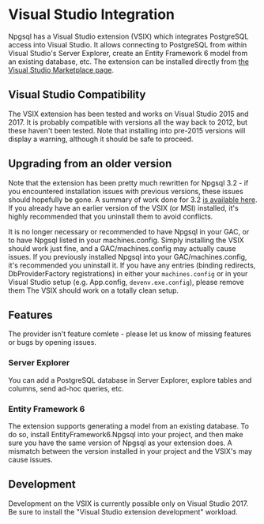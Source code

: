 # Visual Studio Integration

Npgsql has a Visual Studio extension (VSIX) which integrates PostgreSQL access into Visual Studio. It allows connecting to PostgreSQL from within Visual Studio's Server Explorer, create an Entity Framework 6 model from an existing database, etc. The extension can be installed directly from [the Visual Studio Marketplace page](https://marketplace.visualstudio.com/vsgallery/258be600-452d-4387-9a2f-89ae10e84ae0).

## Visual Studio Compatibility

The VSIX extension has been tested and works on Visual Studio 2015 and 2017. It is probably compatible with versions all the way back to 2012, but these haven't been tested. Note that installing into pre-2015 versions will display a warning, although it should be safe to proceed.

## Upgrading from an older version

Note that the extension has been pretty much rewritten for Npgsql 3.2 - if you encountered installation issues with previous versions, these issues should hopefully be gone. A summary of work done for 3.2 [is available here](https://github.com/npgsql/npgsql/issues/1407). If you already have an earlier version of the VSIX (or MSI) installed, it's highly recommended that you uninstall them to avoid conflicts. 

It is no longer necessary or recommended to have Npgsql in your GAC, or to have Npgsql listed in your machines.config. Simply installing the VSIX should work just fine, and a GAC/machines.config may actually cause issues. If you previously installed Npgsql into your GAC/machines.config, it's recommended you uninstall it. If you have any entries (binding redirects, DbProviderFactory registrations) in either your `machines.config` or in your Visual Studio setup (e.g. App.config, `devenv.exe.config`), please remove them The VSIX should work on a totally clean setup.

## Features

The provider isn't feature comlete - please let us know of missing features or bugs by opening issues.

### Server Explorer

You can add a PostgreSQL database in Server Explorer, explore tables and columns, send ad-hoc queries, etc.

### Entity Framework 6

The extension supports generating a model from an existing database. To do so, install EntityFramework6.Npgsql into your project, and then make sure you have the same version of Npgsql as your extension does. A mismatch between the version installed in your project and the VSIX's may cause issues.

## Development

Development on the VSIX is currently possible only on Visual Studio 2017. Be sure to install the "Visual Studio extension development" workload.
